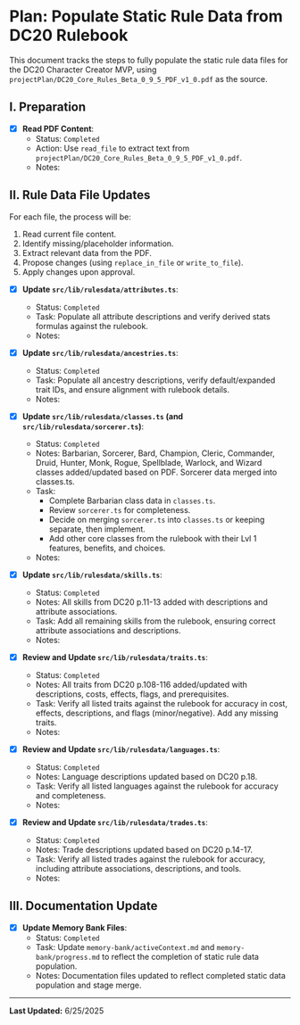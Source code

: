# Plan: Populate Static Rule Data from DC20 Rulebook

This document tracks the steps to fully populate the static rule data files for the DC20 Character Creator MVP, using `projectPlan/DC20_Core_Rules_Beta_0_9_5_PDF_v1_0.pdf` as the source.

## I. Preparation

*   [x] **Read PDF Content**:
    *   Status: `Completed`
    *   Action: Use `read_file` to extract text from `projectPlan/DC20_Core_Rules_Beta_0_9_5_PDF_v1_0.pdf`.
    *   Notes:

## II. Rule Data File Updates

For each file, the process will be:
1.  Read current file content.
2.  Identify missing/placeholder information.
3.  Extract relevant data from the PDF.
4.  Propose changes (using `replace_in_file` or `write_to_file`).
5.  Apply changes upon approval.

*   [x] **Update `src/lib/rulesdata/attributes.ts`**:
    *   Status: `Completed`
    *   Task: Populate all attribute descriptions and verify derived stats formulas against the rulebook.
    *   Notes:

*   [x] **Update `src/lib/rulesdata/ancestries.ts`**:
    *   Status: `Completed`
    *   Task: Populate all ancestry descriptions, verify default/expanded trait IDs, and ensure alignment with rulebook details.
    *   Notes:

*   [x] **Update `src/lib/rulesdata/classes.ts` (and `src/lib/rulesdata/sorcerer.ts`)**:
    *   Status: `Completed`
    *   Notes: Barbarian, Sorcerer, Bard, Champion, Cleric, Commander, Druid, Hunter, Monk, Rogue, Spellblade, Warlock, and Wizard classes added/updated based on PDF. Sorcerer data merged into classes.ts.
    *   Task:
        *   Complete Barbarian class data in `classes.ts`.
        *   Review `sorcerer.ts` for completeness.
        *   Decide on merging `sorcerer.ts` into `classes.ts` or keeping separate, then implement.
        *   Add other core classes from the rulebook with their Lvl 1 features, benefits, and choices.
    *   Notes:

*   [x] **Update `src/lib/rulesdata/skills.ts`**:
    *   Status: `Completed`
    *   Notes: All skills from DC20 p.11-13 added with descriptions and attribute associations.
    *   Task: Add all remaining skills from the rulebook, ensuring correct attribute associations and descriptions.
    *   Notes:

*   [x] **Review and Update `src/lib/rulesdata/traits.ts`**:
    *   Status: `Completed`
    *   Notes: All traits from DC20 p.108-116 added/updated with descriptions, costs, effects, flags, and prerequisites.
    *   Task: Verify all listed traits against the rulebook for accuracy in cost, effects, descriptions, and flags (minor/negative). Add any missing traits.
    *   Notes:

*   [x] **Review and Update `src/lib/rulesdata/languages.ts`**:
    *   Status: `Completed`
    *   Notes: Language descriptions updated based on DC20 p.18.
    *   Task: Verify all listed languages against the rulebook for accuracy and completeness.
    *   Notes:

*   [x] **Review and Update `src/lib/rulesdata/trades.ts`**:
    *   Status: `Completed`
    *   Notes: Trade descriptions updated based on DC20 p.14-17.
    *   Task: Verify all listed trades against the rulebook for accuracy, including attribute associations, descriptions, and tools.
    *   Notes:

## III. Documentation Update

*   [x] **Update Memory Bank Files**:
    *   Status: `Completed`
    *   Task: Update `memory-bank/activeContext.md` and `memory-bank/progress.md` to reflect the completion of static rule data population.
    *   Notes: Documentation files updated to reflect completed static data population and stage merge.

---
**Last Updated:** 6/25/2025
